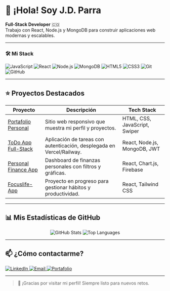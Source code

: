# 👋 ¡Hola! Soy **J.D. Parra**

**Full-Stack Developer** 🇨🇴  
Trabajo con React, Node.js y MongoDB para construir aplicaciones web modernas y escalables.

---

### 🛠️ Mi Stack
<div>
  <img src="https://img.shields.io/badge/JavaScript-ES6-yellow?logo=javascript&logoColor=black" alt="JavaScript"/>
  <img src="https://img.shields.io/badge/React-17.0.2-blue?logo=react&logoColor=white" alt="React"/>
  <img src="https://img.shields.io/badge/Node.js-14.17.0-green?logo=node.js&logoColor=white" alt="Node.js"/>
  <img src="https://img.shields.io/badge/MongoDB-4.4.6-47A248?logo=mongodb&logoColor=white" alt="MongoDB"/>
  <img src="https://img.shields.io/badge/HTML5-E34F26?logo=html5&logoColor=white" alt="HTML5"/>
  <img src="https://img.shields.io/badge/CSS3-1572B6?logo=css3&logoColor=white" alt="CSS3"/>
  <img src="https://img.shields.io/badge/Git-F05032?logo=git&logoColor=white" alt="Git"/>
  <img src="https://img.shields.io/badge/GitHub-181717?logo=github&logoColor=white" alt="GitHub"/>
</div>

---

## ⭐ Proyectos Destacados

| Proyecto                                                                  | Descripción                                                        | Tech Stack                                    |
|---------------------------------------------------------------------------|--------------------------------------------------------------------|-----------------------------------------------|
| [Portafolio Personal](https://github.com/JD117parra/portfolio-webpage)    | Sitio web responsivo que muestra mi perfil y proyectos.           | HTML, CSS, JavaScript, Swiper                  |
| [ToDo App Full-Stack](https://github.com/JD117parra/check-app-fullstack)   | Aplicación de tareas con autenticación, desplegada en Vercel/Railway. | React, Node.js, MongoDB, JWT                   |
| [Personal Finance App](https://github.com/JD117parra/personal-finance-app) | Dashboard de finanzas personales con filtros y gráficas.           | React, Chart.js, Firebase                      |
| [Focuslife-App](https://github.com/JD117parra/focuslife-app)               | Proyecto en progreso para gestionar hábitos y productividad.       | React, Tailwind CSS                            |

---

## 📊 Mis Estadísticas de GitHub

<p align="center">
  <img src="https://github-readme-stats.vercel.app/api?username=JD117parra&show_icons=true&theme=default&line_height=27" alt="GitHub Stats" />
  <img src="https://github-readme-stats.vercel.app/api/top-langs/?username=JD117parra&layout=compact&theme=default" alt="Top Languages" />
</p>

---

## 📫 ¿Cómo contactarme?
<p>
  <a href="www.linkedin.com/in/juan-parra-2358b428b" target="_blank">
    <img src="https://img.shields.io/badge/LinkedIn-0A66C2?logo=linkedin&logoColor=white" alt="LinkedIn"/>
  </a>
  <a href="mailto:JhonParra117@outlook.com" target="_blank">
    <img src="https://img.shields.io/badge/Email-D14836?logo=gmail&logoColor=white" alt="Email"/>
  </a>
  <a href="https://jd117parra.github.io" target="_blank">
    <img src="https://img.shields.io/badge/Portafolio-Web-orange?logo=github&logoColor=white" alt="Portafolio"/>
  </a>
</p>

---

> 🚀 ¡Gracias por visitar mi perfil! Siempre listo para nuevos retos.
